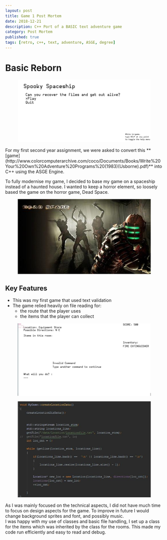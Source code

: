 ```yaml
---
layout: post
title: Game 1 Post Mortem
date: 2018-12-21
description: C++ Port of a BASIC text adventure game
category: Post Mortem
published: true
tags: [retro, c++, text, adventure, ASGE, degree]
---
```

# Basic Reborn
<figure>
    <img src="../assets/img/BR3.JPG">
    </figure>
For my first second year assignment, we were asked to convert this **[game](http://www.colorcomputerarchive.com/coco/Documents/Books/Write%20Your%20Own%20Adventure%20Programs%20(1983)(Usborne).pdf)** into C++ using the ASGE Engine.

To fully modernise my game, I decided to base my game on a spaceship instead of a haunted house. I wanted to keep a horror element, so loosely based the game on the horror game, Dead Space.
<figure>
    <img src="../assets/img/deadspace.jpg">
 </figure>
    
## Key Features
 - This was my first game that used text validation
 - The game relied heavily on file reading for:
    - the route that the player uses
    - the items that the player can collect
  <figure> 
    <img src="../assets/img/BR1.jpg">
   </figure>
   
   <figure>
    <img src="../assets/img/BR2.JPG">
   </figure>
    
   As I was mainly focused on the technical aspects, I did not have much time to focus on design aspects for the game.
   To improve in future I would change background sprites and font, and possibly music. <br>
   I was happy with my use of classes and basic file handling, I set up a class for the items which was inherited by the class for the 
   rooms. This made my code run efficiently and easy to read and debug.
    
